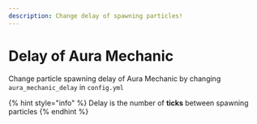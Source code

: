 ```yaml
---
description: Change delay of spawning particles!
---
```


# Delay of Aura Mechanic

Change particle spawning delay of Aura Mechanic by changing `aura_mechanic_delay` in `config.yml`&#x20;

{% hint style="info" %}
Delay is the number of **ticks** between spawning particles
{% endhint %}
